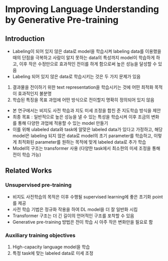 # Improving Language Understanding by Generative Pre-training

## Introduction
- Labeling이 되어 있지 않은 data로 model을 학습시켜 labeling data를 이용했을 때의 단점을 극복하고 사람이 알지 못하는 data의 특성까지 model이 학습하게 하고, 이후 작은 수정만으로 효과적인 전이를 하게 함으로써 높은 성능을 달성할 수 있음 
- Labeling 되어 있지 않은 data로 학습시키는 것은 두 가지 문제가 있음
1. 결과물을 전이하기 위한 text representation을 학습시키는 것에 어떤 최적화 목적이 효과적인지 불분명
2. 학습된 특징을 목표 과업에 어떤 방식으로 전이할지 명확히 정의되어 있지 않음

- 본 연구에서는 비지도 사전 학습과 지도 미세 조정을 합친 준 지도학습 방식을 제안
- 최종 목표 : 일반적으로 높은 성능을 낼 수 있는 특성을 학습시켜 이후 조금의 변화를 통해 다양한 과업에 적용할 수 있는 model 만들기
- 이를 위해 ulabeled data와 task에 알맞은 labeled data가 있다고 가정하고, 해당 model은 labeling 되지 않은 data로 model의 초기 parameter를 학습하고, 이렇게 최적화된 parameter를 원하는 목적에 맞게 labeled data로 추가 학습
- Model의 구조는 transformer 사용 (다양한 task에서 최소한의 미세 조정을 통해 전이 학습 가능)

## Related Works

### Unsupervised pre-training
- 비지도 사전학습의 목적은 이후 수행될 supervised learning에 좋은 초기화 point를 제공
- 사전 학습 기법은 정규화 작용을 하여 DL model을 더 잘 일반화 시킴
- Transformer 구조는 더 긴 길이의 언어적인 구조를 포착할 수 있음
- Generative pre-training 방법은 전이 학습 시 아주 작은 변화만을 필요로 함

### Auxiliary training objectives

1. High-capacity language model을 학습
2. 특정 task에 맞는 labeled data로 미세 조정
